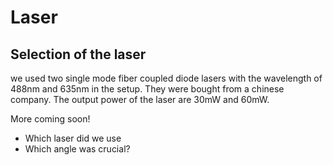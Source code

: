 # Laser

## Selection of the laser

we used two single mode fiber coupled diode lasers with the wavelength of 488nm and 635nm in the setup. They were bought from a chinese company. The output power of the laser are 30mW and 60mW.

More coming soon!

- Which laser did we use
- Which angle was crucial?
